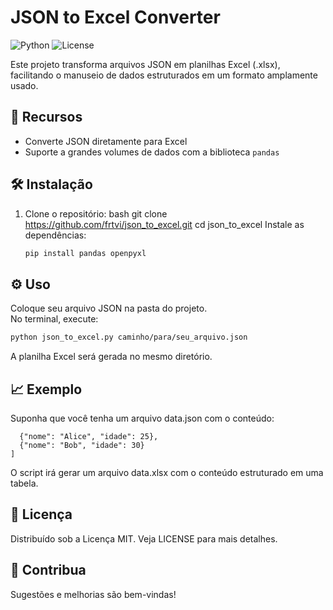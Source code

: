 # JSON to Excel Converter

![Python](https://img.shields.io/badge/Python-3.x-blue) ![License](https://img.shields.io/badge/License-MIT-green)

Este projeto transforma arquivos JSON em planilhas Excel (.xlsx), facilitando o manuseio de dados estruturados em um formato amplamente usado.

## 🚀 Recursos
- Converte JSON diretamente para Excel
- Suporte a grandes volumes de dados com a biblioteca `pandas`

## 🛠️ Instalação
1. Clone o repositório:
   bash
   git clone https://github.com/frtvi/json_to_excel.git
   cd json_to_excel
Instale as dependências:
   ```bash
   pip install pandas openpyxl
   ```
## ⚙️ Uso
Coloque seu arquivo JSON na pasta do projeto.<br>
No terminal, execute:<br>
   ```bash
   python json_to_excel.py caminho/para/seu_arquivo.json
   ```
A planilha Excel será gerada no mesmo diretório.

## 📈 Exemplo
Suponha que você tenha um arquivo data.json com o conteúdo:
```[
  {"nome": "Alice", "idade": 25},
  {"nome": "Bob", "idade": 30}
]
```
O script irá gerar um arquivo data.xlsx com o conteúdo estruturado em uma tabela.

## 📝 Licença
Distribuído sob a Licença MIT. Veja LICENSE para mais detalhes.

## 🎉 Contribua
Sugestões e melhorias são bem-vindas!
